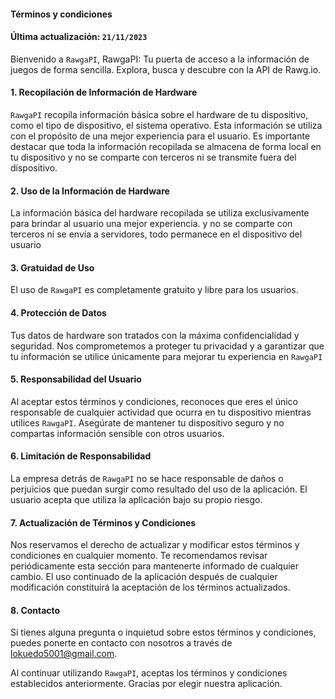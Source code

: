 #### Términos y condiciones
#### Última actualización: `21/11/2023`

Bienvenido a `RawgaPI`, RawgaPI: Tu puerta de acceso a la información de juegos de forma sencilla. Explora, busca y descubre con la API de Rawg.io.

#### 1. Recopilación de Información de Hardware

`RawgaPI` recopila información básica sobre el hardware de tu dispositivo, como el tipo de dispositivo, el sistema operativo. Esta información se utiliza con el propósito de una mejor experiencia para el usuario. Es importante destacar que toda la información recopilada se almacena de forma local en tu dispositivo y no se comparte con terceros ni se transmite fuera del dispositivo.

#### 2. Uso de la Información de Hardware

La información básica del hardware recopilada se utiliza exclusivamente para brindar al usuario una mejor experiencia. y no se comparte con terceros ni se envía a servidores, todo permanece en el dispositivo del usuario

#### 3. Gratuidad de Uso

El uso de `RawgaPI` es completamente gratuito y libre para los usuarios.

#### 4. Protección de Datos

Tus datos de hardware son tratados con la máxima confidencialidad y seguridad. Nos comprometemos a proteger tu privacidad y a garantizar que tu información se utilice únicamente para mejorar tu experiencia en `RawgaPI`

#### 5. Responsabilidad del Usuario

Al aceptar estos términos y condiciones, reconoces que eres el único responsable de cualquier actividad que ocurra en tu dispositivo mientras utilices `RawgaPI`. Asegúrate de mantener tu dispositivo seguro y no compartas información sensible con otros usuarios.

#### 6. Limitación de Responsabilidad

La empresa detrás de `RawgaPI` no se hace responsable de daños o perjuicios que puedan surgir como resultado del uso de la aplicación. El usuario acepta que utiliza la aplicación bajo su propio riesgo.

#### 7. Actualización de Términos y Condiciones

Nos reservamos el derecho de actualizar y modificar estos términos y condiciones en cualquier momento. Te recomendamos revisar periódicamente esta sección para mantenerte informado de cualquier cambio. El uso continuado de la aplicación después de cualquier modificación constituirá la aceptación de los términos actualizados.

#### 8. Contacto

Si tienes alguna pregunta o inquietud sobre estos términos y condiciones, puedes ponerte en contacto con nosotros a través de lokuedo5001@gmail.com.

Al continuar utilizando `RawgaPI`, aceptas los términos y condiciones establecidos anteriormente. Gracias por elegir nuestra aplicación.